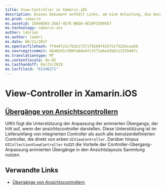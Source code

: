 ```yaml
---
title: View-Controller in Xamarin.iOS
description: Dieses Dokument enthält Links, um eine Anleitung, die beschreibt, wie der animierten Übergänge zwischen ansichtscontrollern in Xamarin.iOS angepasst wird.
ms.prod: xamarin
ms.assetid: 15846D93-26A7-4E7E-B6DA-8E20FCD995E7
ms.technology: xamarin-ios
author: lobrien
ms.author: laobri
ms.date: 06/21/2017
ms.openlocfilehash: ff440721cfb3217371f91b97425751f325dcaa50
ms.sourcegitcommit: 4b402d1c508fa84e4fc3171a6e43b811323948fc
ms.translationtype: MT
ms.contentlocale: de-DE
ms.lasthandoff: 04/23/2019
ms.locfileid: "61246271"
---
```

# <a name="view-controllers-in-xamarinios"></a>View-Controller in Xamarin.iOS

## <a name="view-controller-transitionstransitionsmd"></a>[Übergänge von Ansichtscontrollern](transitions.md)

UIKit fügt die Unterstützung der Anpassung der animierten Übergangs, der tritt auf, wenn der ansichtscontroller darstellen. Diese Unterstützung ist im Lieferumfang von integrierten Controller als auch alle benutzerdefinierten Controller, die direkt von erben `UIViewController`. Darüber hinaus `UICollectionViewController` nutzt die Vorteile der Controller-Übergang-Anpassung animierten Übergänge in den Ansichtslayouts Sammlung nutzen.

## <a name="related-links"></a>Verwandte Links

- [Übergänge von Ansichtscontrollern](~/ios/user-interface/ios-ui/view-controllers/transitions.md)

